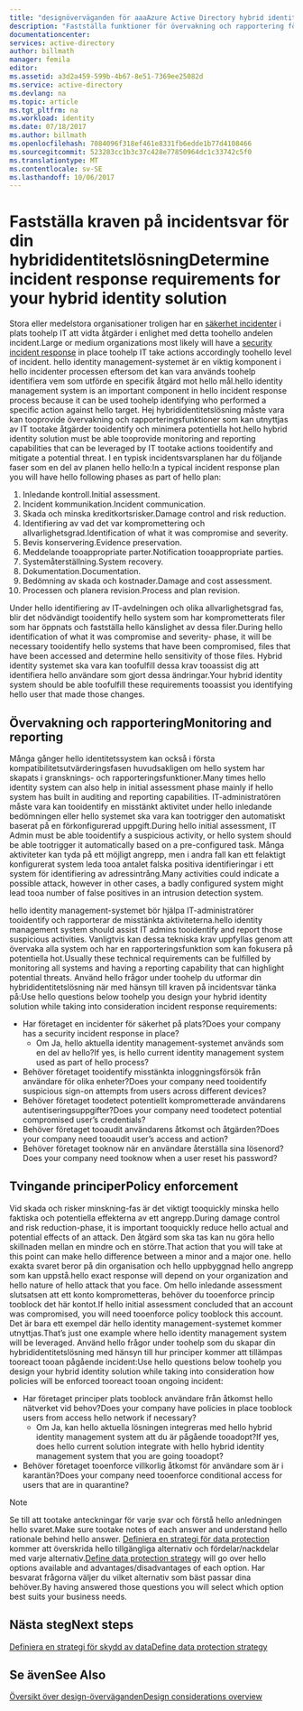 ```yaml
---
title: "designöverväganden för aaaAzure Active Directory hybrid identity - fastställa kraven för incident rResponse | Microsoft Docs"
description: "Fastställa funktioner för övervakning och rapportering för hello hybrididentitetslösning som kan utnyttjas av IT tootake åtgärder tooidentify och risken för potentiella hot"
documentationcenter: 
services: active-directory
author: billmath
manager: femila
editor: 
ms.assetid: a3d2a459-599b-4b67-8e51-7369ee25082d
ms.service: active-directory
ms.devlang: na
ms.topic: article
ms.tgt_pltfrm: na
ms.workload: identity
ms.date: 07/18/2017
ms.author: billmath
ms.openlocfilehash: 7084096f318ef461e8331fb6edde1b77d4108466
ms.sourcegitcommit: 523283cc1b3c37c428e77850964dc1c33742c5f0
ms.translationtype: MT
ms.contentlocale: sv-SE
ms.lasthandoff: 10/06/2017
---
```

# <a name="determine-incident-response-requirements-for-your-hybrid-identity-solution"></a><span data-ttu-id="c6760-103">Fastställa kraven på incidentsvar för din hybrididentitetslösning</span><span class="sxs-lookup"><span data-stu-id="c6760-103">Determine incident response requirements for your hybrid identity solution</span></span>
<span data-ttu-id="c6760-104">Stora eller medelstora organisationer troligen har en [säkerhet incidenter](https://technet.microsoft.com/library/cc700825.aspx) i plats toohelp IT att vidta åtgärder i enlighet med detta toohello andelen incident.</span><span class="sxs-lookup"><span data-stu-id="c6760-104">Large or medium organizations most likely will have a [security incident response](https://technet.microsoft.com/library/cc700825.aspx) in place toohelp IT take actions accordingly toohello level of incident.</span></span> <span data-ttu-id="c6760-105">hello identity management-systemet är en viktig komponent i hello incidenter processen eftersom det kan vara används toohelp identifiera vem som utförde en specifik åtgärd mot hello mål.</span><span class="sxs-lookup"><span data-stu-id="c6760-105">hello identity management system is an important component in hello incident response process because it can be used toohelp identifying who performed a specific action against hello target.</span></span> <span data-ttu-id="c6760-106">Hej hybrididentitetslösning måste vara kan tooprovide övervakning och rapporteringsfunktioner som kan utnyttjas av IT tootake åtgärder tooidentify och minimera potentiella hot.</span><span class="sxs-lookup"><span data-stu-id="c6760-106">hello hybrid identity solution must be able tooprovide monitoring and reporting capabilities that can be leveraged by IT tootake actions tooidentify and mitigate a potential threat.</span></span> <span data-ttu-id="c6760-107">I en typisk incidentsvarsplanen har du följande faser som en del av planen hello hello:</span><span class="sxs-lookup"><span data-stu-id="c6760-107">In a typical incident response plan you will have hello following phases as part of hello plan:</span></span>

1. <span data-ttu-id="c6760-108">Inledande kontroll.</span><span class="sxs-lookup"><span data-stu-id="c6760-108">Initial assessment.</span></span>
2. <span data-ttu-id="c6760-109">Incident kommunikation.</span><span class="sxs-lookup"><span data-stu-id="c6760-109">Incident communication.</span></span>
3. <span data-ttu-id="c6760-110">Skada och minska kreditkortsrisker.</span><span class="sxs-lookup"><span data-stu-id="c6760-110">Damage control and risk reduction.</span></span>
4. <span data-ttu-id="c6760-111">Identifiering av vad det var kompromettering och allvarlighetsgrad.</span><span class="sxs-lookup"><span data-stu-id="c6760-111">Identification of what it was compromise and severity.</span></span>
5. <span data-ttu-id="c6760-112">Bevis konservering.</span><span class="sxs-lookup"><span data-stu-id="c6760-112">Evidence preservation.</span></span>
6. <span data-ttu-id="c6760-113">Meddelande tooappropriate parter.</span><span class="sxs-lookup"><span data-stu-id="c6760-113">Notification tooappropriate parties.</span></span>
7. <span data-ttu-id="c6760-114">Systemåterställning.</span><span class="sxs-lookup"><span data-stu-id="c6760-114">System recovery.</span></span>
8. <span data-ttu-id="c6760-115">Dokumentation.</span><span class="sxs-lookup"><span data-stu-id="c6760-115">Documentation.</span></span>
9. <span data-ttu-id="c6760-116">Bedömning av skada och kostnader.</span><span class="sxs-lookup"><span data-stu-id="c6760-116">Damage and cost assessment.</span></span>
10. <span data-ttu-id="c6760-117">Processen och planera revision.</span><span class="sxs-lookup"><span data-stu-id="c6760-117">Process and plan revision.</span></span>

<span data-ttu-id="c6760-118">Under hello identifiering av IT-avdelningen och olika allvarlighetsgrad fas, blir det nödvändigt tooidentify hello system som har komprometterats filer som har öppnats och fastställa hello känslighet av dessa filer.</span><span class="sxs-lookup"><span data-stu-id="c6760-118">During hello identification of what it was compromise and severity- phase, it will be necessary tooidentify hello systems that have been compromised, files that have been accessed and determine hello sensitivity of those files.</span></span> <span data-ttu-id="c6760-119">Hybrid identity systemet ska vara kan toofulfill dessa krav tooassist dig att identifiera hello användare som gjort dessa ändringar.</span><span class="sxs-lookup"><span data-stu-id="c6760-119">Your hybrid identity system should be able toofulfill these requirements tooassist you identifying hello user that made those changes.</span></span> 

## <a name="monitoring-and-reporting"></a><span data-ttu-id="c6760-120">Övervakning och rapportering</span><span class="sxs-lookup"><span data-stu-id="c6760-120">Monitoring and reporting</span></span>
<span data-ttu-id="c6760-121">Många gånger hello identitetssystem kan också i första kompatibilitetsutvärderingsfasen huvudsakligen om hello system har skapats i gransknings- och rapporteringsfunktioner.</span><span class="sxs-lookup"><span data-stu-id="c6760-121">Many times hello identity system can also help in initial assessment phase mainly if hello system has built in auditing and reporting capabilities.</span></span> <span data-ttu-id="c6760-122">IT-administratören måste vara kan tooidentify en misstänkt aktivitet under hello inledande bedömningen eller hello systemet ska vara kan tootrigger den automatiskt baserat på en förkonfigurerad uppgift.</span><span class="sxs-lookup"><span data-stu-id="c6760-122">During hello initial assessment, IT Admin must be able tooidentify a suspicious activity, or hello system should be able tootrigger it automatically based on a pre-configured task.</span></span> <span data-ttu-id="c6760-123">Många aktiviteter kan tyda på ett möjligt angrepp, men i andra fall kan ett felaktigt konfigurerat system leda tooa antalet falska positiva identifieringar i ett system för identifiering av adressintrång.</span><span class="sxs-lookup"><span data-stu-id="c6760-123">Many activities could indicate a possible attack, however in other cases, a badly configured system might lead tooa number of false positives in an intrusion detection system.</span></span> 

<span data-ttu-id="c6760-124">hello identity management-systemet bör hjälpa IT-administratörer tooidentify och rapporterar de misstänkta aktiviteterna.</span><span class="sxs-lookup"><span data-stu-id="c6760-124">hello identity management system should assist IT admins tooidentify and report those suspicious activities.</span></span> <span data-ttu-id="c6760-125">Vanligtvis kan dessa tekniska krav uppfyllas genom att övervaka alla system och har en rapporteringsfunktion som kan fokusera på potentiella hot.</span><span class="sxs-lookup"><span data-stu-id="c6760-125">Usually these technical requirements can be fulfilled by monitoring all systems and having a reporting capability that can highlight potential threats.</span></span> <span data-ttu-id="c6760-126">Använd hello frågor under toohelp du utformar din hybrididentitetslösning när med hänsyn till kraven på incidentsvar tänka på:</span><span class="sxs-lookup"><span data-stu-id="c6760-126">Use hello questions below toohelp you design your hybrid identity solution while taking into consideration incident response requirements:</span></span>

* <span data-ttu-id="c6760-127">Har företaget en incidenter för säkerhet på plats?</span><span class="sxs-lookup"><span data-stu-id="c6760-127">Does your company has a security incident response in place?</span></span>
  * <span data-ttu-id="c6760-128">Om Ja, hello aktuella identity management-systemet används som en del av hello?</span><span class="sxs-lookup"><span data-stu-id="c6760-128">If yes, is hello current identity management system used as part of hello process?</span></span>
* <span data-ttu-id="c6760-129">Behöver företaget tooidentify misstänkta inloggningsförsök från användare för olika enheter?</span><span class="sxs-lookup"><span data-stu-id="c6760-129">Does your company need tooidentify suspicious sign-on attempts from users across different devices?</span></span>
* <span data-ttu-id="c6760-130">Behöver företaget toodetect potentiellt komprometterade användarens autentiseringsuppgifter?</span><span class="sxs-lookup"><span data-stu-id="c6760-130">Does your company need toodetect potential compromised user’s credentials?</span></span>
* <span data-ttu-id="c6760-131">Behöver företaget tooaudit användarens åtkomst och åtgärden?</span><span class="sxs-lookup"><span data-stu-id="c6760-131">Does your company need tooaudit user’s access and action?</span></span>
* <span data-ttu-id="c6760-132">Behöver företaget tooknow när en användare återställa sina lösenord?</span><span class="sxs-lookup"><span data-stu-id="c6760-132">Does your company need tooknow when a user reset his password?</span></span>

## <a name="policy-enforcement"></a><span data-ttu-id="c6760-133">Tvingande principer</span><span class="sxs-lookup"><span data-stu-id="c6760-133">Policy enforcement</span></span>
<span data-ttu-id="c6760-134">Vid skada och risker minskning-fas är det viktigt tooquickly minska hello faktiska och potentiella effekterna av ett angrepp.</span><span class="sxs-lookup"><span data-stu-id="c6760-134">During damage control and risk reduction-phase, it is important tooquickly reduce hello actual and potential effects of an attack.</span></span> <span data-ttu-id="c6760-135">Den åtgärd som ska tas kan nu göra hello skillnaden mellan en mindre och en större.</span><span class="sxs-lookup"><span data-stu-id="c6760-135">That action that you will take at this point can make hello difference between a minor and a major one.</span></span> <span data-ttu-id="c6760-136">hello exakta svaret beror på din organisation och hello uppbyggnad hello angrepp som kan uppstå.</span><span class="sxs-lookup"><span data-stu-id="c6760-136">hello exact response will depend on your organization and hello nature of hello attack that you face.</span></span> <span data-ttu-id="c6760-137">Om hello inledande assessment slutsatsen att ett konto komprometteras, behöver du tooenforce princip tooblock det här kontot.</span><span class="sxs-lookup"><span data-stu-id="c6760-137">If hello initial assessment concluded that an account was compromised, you will need tooenforce policy tooblock this account.</span></span> <span data-ttu-id="c6760-138">Det är bara ett exempel där hello identity management-systemet kommer utnyttjas.</span><span class="sxs-lookup"><span data-stu-id="c6760-138">That’s just one example where hello identity management system will be leveraged.</span></span> <span data-ttu-id="c6760-139">Använd hello frågor under toohelp som du skapar din hybrididentitetslösning med hänsyn till hur principer kommer att tillämpas tooreact tooan pågående incident:</span><span class="sxs-lookup"><span data-stu-id="c6760-139">Use hello questions below toohelp you design your hybrid identity solution while taking into consideration how policies will be enforced tooreact tooan ongoing incident:</span></span>

* <span data-ttu-id="c6760-140">Har företaget principer plats tooblock användare från åtkomst hello nätverket vid behov?</span><span class="sxs-lookup"><span data-stu-id="c6760-140">Does your company have policies in place tooblock users from access hello network if necessary?</span></span>
  * <span data-ttu-id="c6760-141">Om Ja, kan hello aktuella lösningen integreras med hello hybrid identity management system att du är pågående tooadopt?</span><span class="sxs-lookup"><span data-stu-id="c6760-141">If yes, does hello current solution integrate with hello hybrid identity management system that you are going tooadopt?</span></span>
* <span data-ttu-id="c6760-142">Behöver företaget tooenforce villkorlig åtkomst för användare som är i karantän?</span><span class="sxs-lookup"><span data-stu-id="c6760-142">Does your company need tooenforce conditional access for users that are in quarantine?</span></span> 

> [!NOTE]
> <span data-ttu-id="c6760-143">Se till att tootake anteckningar för varje svar och förstå hello anledningen hello svaret.</span><span class="sxs-lookup"><span data-stu-id="c6760-143">Make sure tootake notes of each answer and understand hello rationale behind hello answer.</span></span> <span data-ttu-id="c6760-144">[Definiera en strategi för data protection](active-directory-hybrid-identity-design-considerations-data-protection-strategy.md) kommer att överskrida hello tillgängliga alternativ och fördelar/nackdelar med varje alternativ.</span><span class="sxs-lookup"><span data-stu-id="c6760-144">[Define data protection strategy](active-directory-hybrid-identity-design-considerations-data-protection-strategy.md) will go over hello options available and advantages/disadvantages of each option.</span></span>  <span data-ttu-id="c6760-145">Har besvarat frågorna väljer du vilket alternativ som bäst passar dina behöver.</span><span class="sxs-lookup"><span data-stu-id="c6760-145">By having answered those questions you will select which option best suits your business needs.</span></span>
> 
> 

## <a name="next-steps"></a><span data-ttu-id="c6760-146">Nästa steg</span><span class="sxs-lookup"><span data-stu-id="c6760-146">Next steps</span></span>
[<span data-ttu-id="c6760-147">Definiera en strategi för skydd av data</span><span class="sxs-lookup"><span data-stu-id="c6760-147">Define data protection strategy</span></span>](active-directory-hybrid-identity-design-considerations-data-protection-strategy.md)

## <a name="see-also"></a><span data-ttu-id="c6760-148">Se även</span><span class="sxs-lookup"><span data-stu-id="c6760-148">See Also</span></span>
[<span data-ttu-id="c6760-149">Översikt över design-överväganden</span><span class="sxs-lookup"><span data-stu-id="c6760-149">Design considerations overview</span></span>](active-directory-hybrid-identity-design-considerations-overview.md)

